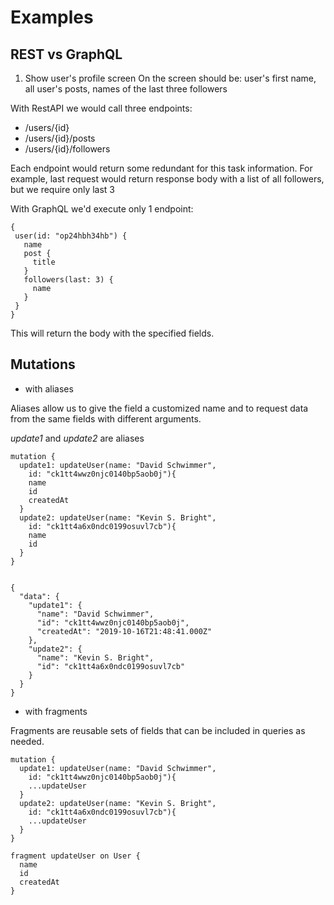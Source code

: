 # Examples

## REST vs GraphQL

1. Show user's profile screen
On the screen should be: user's first name, all user's posts, names of the last three followers

With RestAPI we would call three endpoints:
 - /users/{id}
 - /users/{id}/posts
 - /users/{id}/followers
 
 Each endpoint would return some redundant for this task information. 
 For example, last request would return response body with a list of all followers, but we require only last 3
 
 With GraphQL we'd execute only 1 endpoint:
 
 ```text
{
  user(id: "op24hbh34hb") {
    name
    post {
      title
    }
    followers(last: 3) {
      name
    }
  }
}
```
This will return the body with the specified fields.


## Mutations

- with aliases 

Aliases allow us to give the field a customized name and to request data from the same fields with different arguments.

*update1* and *update2* are aliases
```text
mutation {
  update1: updateUser(name: "David Schwimmer", 
    id: "ck1tt4wwz0njc0140bp5aob0j"){
    name
    id
    createdAt
  }
  update2: updateUser(name: "Kevin S. Bright", 
    id: "ck1tt4a6x0ndc0199osuvl7cb"){
    name
    id
  }
}


{
  "data": {
    "update1": {
      "name": "David Schwimmer",
      "id": "ck1tt4wwz0njc0140bp5aob0j",
      "createdAt": "2019-10-16T21:48:41.000Z"
    },
    "update2": {
      "name": "Kevin S. Bright",
      "id": "ck1tt4a6x0ndc0199osuvl7cb"
    }
  }
}
```

- with fragments

Fragments are reusable sets of fields that can be included in queries as needed. 

```text
mutation {
  update1: updateUser(name: "David Schwimmer", 
    id: "ck1tt4wwz0njc0140bp5aob0j"){
    ...updateUser
  }
  update2: updateUser(name: "Kevin S. Bright", 
    id: "ck1tt4a6x0ndc0199osuvl7cb"){
    ...updateUser
  }
}

fragment updateUser on User {
  name
  id
  createdAt
}
```